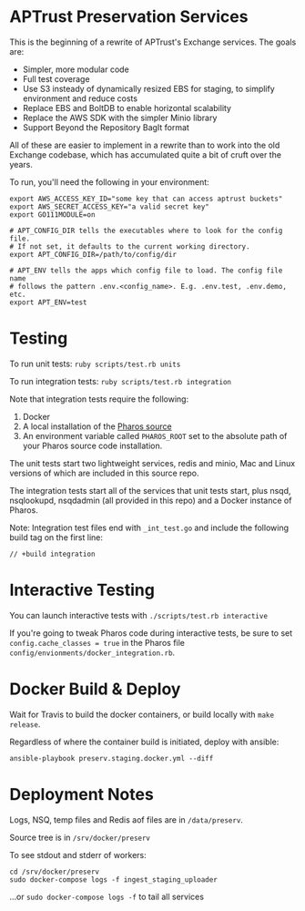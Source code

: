 # APTrust Preservation Services

This is the beginning of a rewrite of APTrust's Exchange services. The goals
are:

* Simpler, more modular code
* Full test coverage
* Use S3 insteady of dynamically resized EBS for staging,
  to simplify environment and reduce costs
* Replace EBS and BoltDB to enable horizontal scalability
* Replace the AWS SDK with the simpler Minio library
* Support Beyond the Repository BagIt format

All of these are easier to implement in a rewrite than to work into the old
Exchange codebase, which has accumulated quite a bit of cruft over the years.

To run, you'll need the following in your environment:

```
export AWS_ACCESS_KEY_ID="some key that can access aptrust buckets"
export AWS_SECRET_ACCESS_KEY="a valid secret key"
export GO111MODULE=on

# APT_CONFIG_DIR tells the executables where to look for the config file.
# If not set, it defaults to the current working directory.
export APT_CONFIG_DIR=/path/to/config/dir

# APT_ENV tells the apps which config file to load. The config file name
# follows the pattern .env.<config_name>. E.g. .env.test, .env.demo, etc.
export APT_ENV=test
```

# Testing

To run unit tests: `ruby scripts/test.rb units`

To run integration tests: `ruby scripts/test.rb integration`

Note that integration tests require the following:

1. Docker
2. A local installation of the [Pharos source](https://github.com/APTrust/pharos)
3. An environment variable called `PHAROS_ROOT` set to the absolute path of your Pharos source code installation.

The unit tests start two lightweight services, redis and minio, Mac and Linux versions of which are included in this source repo.

The integration tests start all of the services that unit tests start, plus nsqd, nsqlookupd, nsqdadmin (all provided in this repo) and a Docker instance of Pharos.

Note: Integration test files end with `_int_test.go` and include the following build tag on the first line:

```
// +build integration

```

# Interactive Testing

You can launch interactive tests with `./scripts/test.rb interactive`

If you're going to tweak Pharos code during interactive tests, be sure to set `config.cache_classes = true` in the Pharos file `config/envionments/docker_integration.rb`.

# Docker Build & Deploy

Wait for Travis to build the docker containers, or build locally with `make release`.

Regardless of where the container build is initiated, deploy with ansible:

`ansible-playbook preserv.staging.docker.yml --diff`

# Deployment Notes

Logs, NSQ, temp files and Redis aof files are in `/data/preserv`.

Source tree is in `/srv/docker/preserv`

To see stdout and stderr of workers:

```
cd /srv/docker/preserv
sudo docker-compose logs -f ingest_staging_uploader
```

...or `sudo docker-compose logs -f` to tail all services
